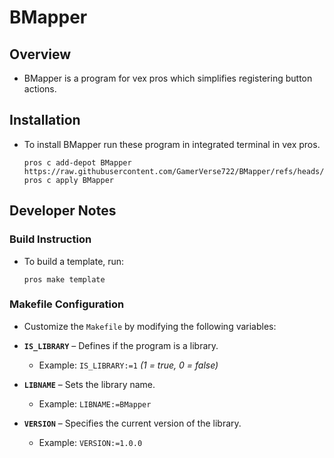 # BMapper

## Overview
- BMapper is a program for vex pros which simplifies registering button actions.

## Installation
- To install BMapper run these program in integrated terminal in vex pros.

    ```
    pros c add-depot BMapper https://raw.githubusercontent.com/GamerVerse722/BMapper/refs/heads/depot/stable.json
    pros c apply BMapper
    ```

## Developer Notes

### Build Instruction
- To build a template, run:

    ```
    pros make template
    ```

### Makefile Configuration  
- Customize the `Makefile` by modifying the following variables:

- **`IS_LIBRARY`** – Defines if the program is a library.
  - Example: `IS_LIBRARY:=1` *(1 = true, 0 = false)*

- **`LIBNAME`** – Sets the library name.
  - Example: `LIBNAME:=BMapper`
  
- **`VERSION`** – Specifies the current version of the library.
  - Example: `VERSION:=1.0.0`
